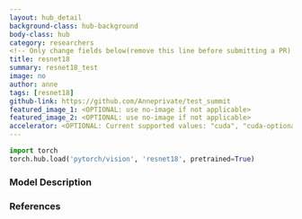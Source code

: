 ```yaml
---
layout: hub_detail
background-class: hub-background
body-class: hub
category: researchers
<!-- Only change fields below(remove this line before submitting a PR) -->
title: resnet18
summary: resnet18_test
image: no
author: anne
tags: [resnet18]
github-link: https://github.com/Anneprivate/test_summit
featured_image_1: <OPTIONAL: use no-image if not applicable>
featured_image_2: <OPTIONAL: use no-image if not applicable>
accelerator: <OPTIONAL: Current supported values: "cuda", "cuda-optional">
---
```

<!-- REQUIRED: provide a working script to demonstrate it works with torch.hub, example below -->
```python
import torch
torch.hub.load('pytorch/vision', 'resnet18', pretrained=True)
```
<!-- Walkthrough a small example of using your model. Ideally, less than 25 lines of code -->

<!-- REQUIRED: detailed model description below, in markdown format, feel free to add new sections as necessary -->
### Model Description


<!-- OPTIONAL: put link to reference papers -->
### References
